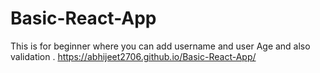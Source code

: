 # Basic-React-App
This is for beginner where you can add username and user Age and also validation .
https://abhijeet2706.github.io/Basic-React-App/
